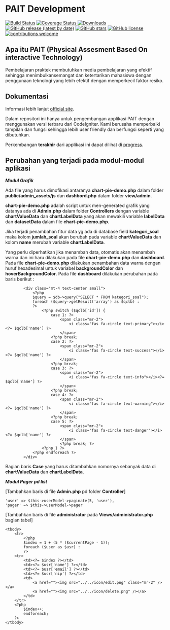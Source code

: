 # PAIT Development

[![Build Status](https://github.com/codeigniter4/CodeIgniter4/workflows/PHPUnit/badge.svg)](https://pait.devinc.website)
[![Coverage Status](https://coveralls.io/repos/github/codeigniter4/CodeIgniter4/badge.svg?branch=develop)](https://pait.devinc.website)
[![Downloads](https://poser.pugx.org/codeigniter4/framework/downloads)](https://pait.devinc.website)
[![GitHub release (latest by date)](https://img.shields.io/github/v/release/codeigniter4/CodeIgniter4)](https://pait.devinc.website)
[![GitHub stars](https://img.shields.io/github/stars/codeigniter4/CodeIgniter4)](https://pait.devinc.website)
[![GitHub license](https://img.shields.io/github/license/codeigniter4/CodeIgniter4)](https://pait.devinc.website)
[![contributions welcome](https://img.shields.io/badge/contributions-welcome-brightgreen.svg?style=flat)](https://pait.devinc.website)
<br>

## Apa itu PAIT (Physical Assesment Based On interactive Technology)

Pembelajaran praktek membutuhkan media pembelajaran yang efektif sehingga menimbulkansemangat dan ketertarikan mahasiswa dengan penggunaan teknologi yang lebih efektif dengan memperkecil faktor resiko.

## Dokumentasi

Informasi lebih lanjut [official site](http://pait.devinc.website).

Dalam repositori ini hanya untuk pengembangan applikasi PAIT dengan menggunakan versi terbaru dari CodeIgniter. Kami berusaha memperbaiki tampilan dan fungsi sehingga lebih user friendly dan berfungsi seperti yang dibutuhkan.

Perkembangan **terakhir** dari applikasi ini dapat dilihat di [progress](http://pait.devinc.website).

## Perubahan yang terjadi pada modul-modul aplikasi

**_Modul Grafik_**

Ada file yang harus dimofikasi antaranya **chart-pie-demo.php** dalam folder **public/admin_assets/js** dan **dashbord.php** dalam folder **view/admin**.

**chart-pie-demo.php** adalah script untuk men-generated grafik yang datanya ada di **Admin.php** dalam folder **Controllers** dengan variable **chartValueData** dan **chartLabelData** yang akan mewakili variable **labelData** dan **datasetData** dalam file **chart-pie-demo.php**.

Jika terjadi penambahan fitur data yg ada di database field **kategori_soal** maka kolom **jumlah_soal** akan berubah pada variable **chartValueData** dan kolom **name** merubah variable **chartLabelData**.

Yang perlu diperhatikan jika menambah data, otomatis akan menambah warna dan ini haru dilakukan pada file **chart-pie-demo.php** dan **dashboard**. Pada file **chart-pie-demo.php** dilakukan penambahan data warna dengan huruf hexadesimal untuk variabel **backgroundColor** dan **hoverBackgroundColor**. Pada file **dashboard** dilakukan perubahan pada baris berikut :

            <div class="mt-4 text-center small">
                <?php
                $query = $db->query("SELECT * FROM kategori_soal");
                foreach ($query->getResult('array') as $qclb) :
                ?>
                    <?php switch ($qclb['id']) {
                        case 1: ?>
                            <span class="mr-2">
                                <i class="fas fa-circle text-primary"></i><?= $qclb['name'] ?>
                            </span>
                        <?php break;
                        case 2: ?>
                            <span class="mr-2">
                                <i class="fas fa-circle text-success"></i><?= $qclb['name'] ?>
                            </span>
                        <?php break;
                        case 3: ?>
                            <span class="mr-2">
                                <i class="fas fa-circle text-info"></i><?= $qclb['name'] ?>
                            </span>
                        <?php break;
                        case 4: ?>
                            <span class="mr-2">
                                <i class="fas fa-circle text-warning"></i><?= $qclb['name'] ?>
                            </span>
                        <?php break;
                        case 5: ?>
                            <span class="mr-2">
                                <i class="fas fa-circle text-danger"></i><?= $qclb['name'] ?>
                            </span>
                            <?php break; ?>
                    <?php } ?>
                <?php endforeach ?>
            </div>

Bagian baris **Case** yang harus ditambahkan nomornya sebanyak data di **chartValueData** dan **chartLabelData**.

**_Modul Pager pd list_**

[Tambahkan baris di file **Admin.php** pd folder **Controller**]

    'user' => $this->userModel->paginate(5, 'user'),
    'pager' => $this->userModel->pager

[Tambahkan baris di file **administrator** pada **Views/administrator.php** bagian tabel]

    <tbody>
        <tr>
            <?php
            $index = 1 + (5 * ($currentPage - 1));
            foreach ($user as $usr) :
            ?>
        <tr>
            <td><?= $index ?></td>
            <td><?= $usr['name'] ?></td>
            <td><?= $usr['email'] ?></td>
            <td><?= $usr['nip'] ?></td>
            <td>
                <a href=""><img src="../../icon/edit.png" class="mr-2" /></a>
                <a href=""><img src="../../icon/delete.png" /></a>
            </td>
        </tr>
        <?php
            $index++;
            endforeach;
        ?>
    </tbody>
